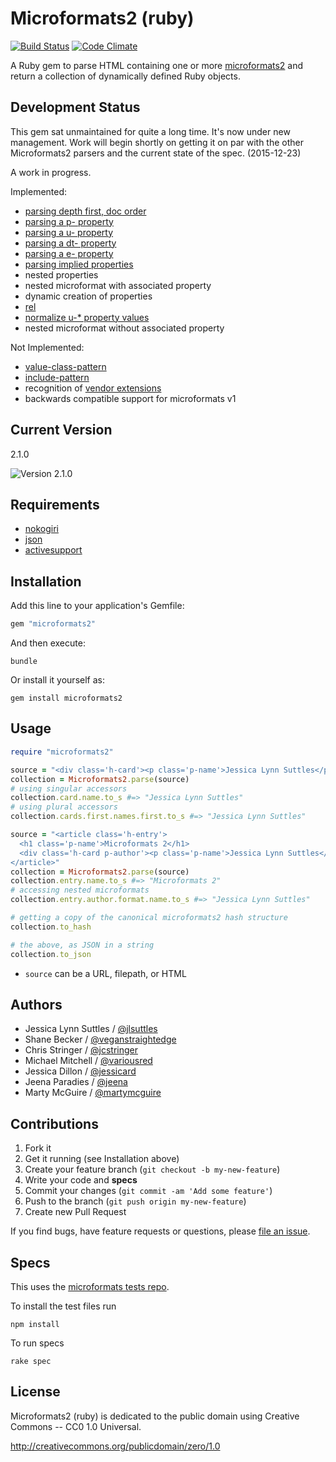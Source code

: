 # Microformats2 (ruby)

[![Build Status](https://travis-ci.org/indieweb/microformats2-ruby.png?branch=master)](https://travis-ci.org/indieweb/microformats2-ruby)
[![Code Climate](https://codeclimate.com/github/indieweb/microformats2-ruby/badges/gpa.svg)](https://codeclimate.com/github/indieweb/microformats2-ruby)

A Ruby gem to parse HTML containing one or more [microformats2](http://microformats.org/wiki/microformats-2)
and return a collection of dynamically defined Ruby objects.


## Development Status

This gem sat unmaintained for quite a long time. It's now under new management. Work will begin shortly on getting it on par with the other Microformats2 parsers and the current state of the spec. (2015-12-23)

A work in progress.

Implemented:

* [parsing depth first, doc order](http://microformats.org/wiki/microformats2-parsing#parse_a_document_for_microformats)
* [parsing a p- property](http://microformats.org/wiki/microformats2-parsing#parsing_a_p-_property)
* [parsing a u- property](http://microformats.org/wiki/microformats2-parsing#parsing_a_u-_property)
* [parsing a dt- property](http://microformats.org/wiki/microformats2-parsing#parsing_a_dt-_property)
* [parsing a e- property](http://microformats.org/wiki/microformats2-parsing#parsing_an_e-_property)
* [parsing implied properties](http://microformats.org/wiki/microformats-2-parsing#parsing_for_implied_properties)
* nested properties
* nested microformat with associated property
* dynamic creation of properties
* [rel](http://microformats.org/wiki/rel)
* [normalize u-* property values](http://microformats.org/wiki/microformats2-parsing-faq#normalizing_u-.2A_property_values)
* nested microformat without associated property

Not Implemented:

* [value-class-pattern](http://microformats.org/wiki/value-class-pattern)
* [include-pattern](http://microformats.org/wiki/include-pattern)
* recognition of [vendor extensions](http://microformats.org/wiki/microformats2#VENDOR_EXTENSIONS)
* backwards compatible support for microformats v1


## Current Version

2.1.0

![Version 2.1.0](https://img.shields.io/badge/VERSION-2.1.0-green.svg)


## Requirements

* [nokogiri](https://github.com/sparklemotion/nokogiri)
* [json](https://github.com/flori/json)
* [activesupport](https://github.com/rails/rails/tree/master/activesupport)


## Installation

Add this line to your application's Gemfile:

```ruby
gem "microformats2"
```

And then execute:

```
bundle
```

Or install it yourself as:

```
gem install microformats2
```


## Usage

```ruby
require "microformats2"

source = "<div class='h-card'><p class='p-name'>Jessica Lynn Suttles</p></div>"
collection = Microformats2.parse(source)
# using singular accessors
collection.card.name.to_s #=> "Jessica Lynn Suttles"
# using plural accessors
collection.cards.first.names.first.to_s #=> "Jessica Lynn Suttles"

source = "<article class='h-entry'>
  <h1 class='p-name'>Microformats 2</h1>
  <div class='h-card p-author'><p class='p-name'>Jessica Lynn Suttles</p></div>
</article>"
collection = Microformats2.parse(source)
collection.entry.name.to_s #=> "Microformats 2"
# accessing nested microformats
collection.entry.author.format.name.to_s #=> "Jessica Lynn Suttles"

# getting a copy of the canonical microformats2 hash structure
collection.to_hash

# the above, as JSON in a string
collection.to_json
```

* `source` can be a URL, filepath, or HTML

## Authors

- Jessica Lynn Suttles / [@jlsuttles](https://github.com/jlsuttles)
- Shane Becker / [@veganstraightedge](https://github.com/veganstraightedge)
- Chris Stringer / [@jcstringer](https://github.com/jcstringer)
- Michael Mitchell / [@variousred](https://github.com/variousred)
- Jessica Dillon / [@jessicard](https://github.com/jessicard)
- Jeena Paradies / [@jeena](https://github.com/jeena)
- Marty McGuire / [@martymcguire](https://github.com/martymcguire)

## Contributions

1. Fork it
2. Get it running (see Installation above)
3. Create your feature branch (`git checkout -b my-new-feature`)
4. Write your code and **specs**
5. Commit your changes (`git commit -am 'Add some feature'`)
6. Push to the branch (`git push origin my-new-feature`)
7. Create new Pull Request

If you find bugs, have feature requests or questions, please
[file an issue](https://github.com/indieweb/microformats2-ruby/issues).


## Specs

This uses the [microformats tests repo](https://github.com/microformats/tests).

To install the test files run
```
npm install
```

To run specs
```
rake spec
```


## License

Microformats2 (ruby) is dedicated to the public domain using Creative Commons -- CC0 1.0 Universal.

http://creativecommons.org/publicdomain/zero/1.0
